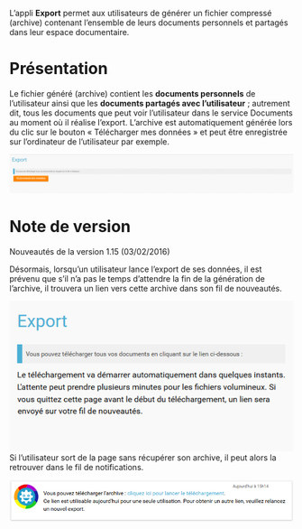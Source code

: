 L’appli **Export** permet aux utilisateurs de générer un fichier compressé (archive) contenant l’ensemble de leurs documents personnels et partagés dans leur espace documentaire.

Présentation
============

Le fichier généré (archive) contient les **documents personnels** de l’utilisateur ainsi que les **documents partagés avec l’utilisateur** ; autrement dit, tous les documents que peut voir l’utilisateur dans le service Documents au moment où il réalise l’export. L’archive est automatiquement générée lors du clic sur le bouton « Télécharger mes données » et peut être enregistrée sur l’ordinateur de l’utilisateur par exemple.

![](.gitbook/assets/export-1024x140.png)

Note de version
===============

Nouveautés de la version 1.15 (03/02/2016)  

Désormais, lorsqu’un utilisateur lance l’export de ses données, il est prévenu que s’il n’a pas le temps d’attendre la fin de la génération de l’archive, il trouvera un lien vers cette archive dans son fil de nouveautés.

![](.gitbook/assets/Export_avertissement.png)  
Si l’utilisateur sort de la page sans récupérer son archive, il peut alors la retrouver dans le fil de notifications.

![](.gitbook/assets/Export_notif.png)
